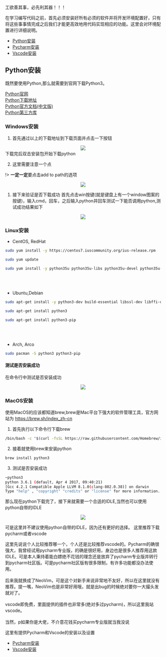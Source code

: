 工欲善其事，必先利其器！！！

在学习编写代码之前，首先必须安装好所有必须的软件并将开发环境配置好，只有将这些事事情完成之后我们才能更高效地用代码实现相应的功能。这里会对环境配置进行详细说明。

- [Python安装](#python安装)
- [Pycharm安装](#pycharm安装)
- [Vscode安装](#vscode安装)

## Python安装
既然要使用Python,那么就需要到官网下载Python3。

[Python官网](https://www.python.org/) <br>
[Python下载地址](https://www.python.org/downloads/) <br>
[Python官方文档(中文版)](https://docs.python.org/zh-cn/3/) <br>
[Python第三方库](https://pypi.org/)

<!-- tabs:start -->

### **Windows安装**
1. 首先通过以上的下载地址到下载页面并点击一下按钮
<div style="text-align:center;">
    <img src="../_media/python_page.png"></img>
</div>
下载完后双击安装包开始下载python

2. 这里需要注意一个点

!> **一定一定**要点击add to path的选项

<div style="text-align:center;">
    <img src="../_media/python_add_path.png"></img>
</div>

1. 接下来验证是否下载成功
首先点击win按键(就是键盘上有一个window图案的按键)，输入cmd，回车，之后输入python并回车测试一下能否调用python,测试成功结果如下
<div style="text-align:center;">
    <img src="../_media/cmd.png"></img>
</div>


### **Linux安装**
- CentOS, RedHat

```bash
sudo yum install -y https://centos7.iuscommunity.org/ius-release.rpm

sudo yum update

sudo yum install -y python35u python35u-libs python35u-devel python35u-pip
```

<br><br>

- Ubuntu,Debian

```bash
sudo apt-get install -y python3-dev build-essential libssl-dev libffi-dev libxml2 libxml2-dev libxslt1-dev zlib1g-dev libcurl4-openssl-dev

sudo apt-get install python3 

sudo apt-get install python3-pip
```

<br><br>

- Arch, Arco

```bash
sudo pacman -S python3 python3-pip
```

#### 测试是否安装成功
在命令行中测试是否安装成功
<div style="text-align:center;">
    <img src="../_media/python_linux_test.png"></img>
</div>


### **MacOS安装**
使用MacOS的应该都知道brew,brew是Mac平台下强大的软件管理工具，官方网站为 https://brew.sh/index_zh-cn

1. 首先执行以下命令行下载brew
```bash
/bin/bash -c "$(curl -fsSL https://raw.githubusercontent.com/Homebrew/install/master/install.sh)"
```

2. 接着就使用brew来安装python
```bash
brew install python3
```

3. 测试是否安装成功
```bash
~python3
python 3.6.1 (default, Apr 4 2017, 09:40:21)
[Gcc 4.2.1 Compatible Apple LLVM 8.1.0(clang-802.0.38)] on darwin
Type "help" , "copyright" "credits" or "license" for more information.
```
<!-- tabs:end -->

那么现在python下载完了，接下来就需要一个合适的IDLE,当然也可以使用python自带的IDLE
<br>
<div style="text-align:center;">
    <img src="https://i.ytimg.com/vi/nRYi05ECI04/maxresdefault.jpg"></img>
</div>

可是这里并不建议使用python自带的IDLE，因为还有更好的选择。
这里推荐下载pycharm或者vscode

这里先说说个人比较推荐哪一个，个人还是比较推荐vscode的。Pycharm的确很强大，我曾经试用pycharm专业版，的确是很好用，身边也是很多人推荐用这款IDLE。可是本人秉持着能白嫖绝不花钱的理念还是放弃了pycharm专业版并转行到pycharm社区版。可是pycharm社区版有很多限制，有许多功能都没办法使用。
<br><br>
后来我就换成了NeoVim，可是这个对新手来说非常地不友好，所以在这里就没有推荐。提一嘴，NeoVim也是非常好用哦，就是出bug的时候绝对要你一大撮头发就对了。
<br><br>
vscode即免费，里面提供的插件也非常多(绝对多过pycharm)，所以这里我站vscode。
<br><br>
当然，p如果你是大佬，不介意花钱买pycharm专业版就当我没说

这里有提供Pycharm和Vscode的安装以及设置
- [Pycharm安装](../pycharm.md)
- [Vscode安装](../vscode.md)